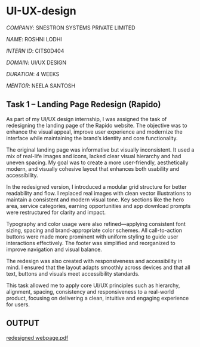 # UI-UX-design

*COMPANY*: SNESTRON SYSTEMS PRIVATE LIMITED

*NAME*: ROSHNI LODHI

*INTERN ID*: CITS0D404

*DOMAIN*: UI/UX DESIGN

*DURATION*: 4 WEEKS

*MENTOR*: NEELA SANTOSH

## Task 1 – Landing Page Redesign (Rapido)

As part of my UI/UX design internship, I was assigned the task of redesigning the landing page of the Rapido website. The objective was to enhance the visual appeal, improve user experience and modernize the interface while maintaining the brand’s identity and core functionality.

The original landing page was informative but visually inconsistent. It used a mix of real-life images and icons, lacked clear visual hierarchy and had uneven spacing. My goal was to create a more user-friendly, aesthetically modern, and visually cohesive layout that enhances both usability and accessibility.

In the redesigned version, I introduced a modular grid structure for better readability and flow. I replaced real images with clean vector illustrations to maintain a consistent and modern visual tone. Key sections like the hero area, service categories, earning opportunities and app download prompts were restructured for clarity and impact.

Typography and color usage were also refined—applying consistent font sizing, spacing and brand-appropriate color schemes. All call-to-action buttons were made more prominent with uniform styling to guide user interactions effectively. The footer was simplified and reorganized to improve navigation and visual balance.

The redesign was also created with responsiveness and accessibility in mind. I ensured that the layout adapts smoothly across devices and that all text, buttons and visuals meet accessibility standards.

This task allowed me to apply core UI/UX principles such as hierarchy, alignment, spacing, consistency and responsiveness to a real-world product, focusing on delivering a clean, intuitive and engaging experience for users.

## OUTPUT

[redesigned webpage.pdf](https://github.com/user-attachments/files/21423236/redesigned.webpage.pdf)









